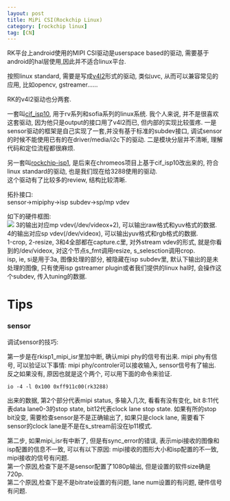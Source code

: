```yaml
---
layout: post
title: MiPi CSI(Rockchip Linux)
category: [rockchip linux]
tag: [CN]
---
```


RK平台上android使用的MIPI CSI驱动是userspace based的驱动, 需要基于android的hal层使用,因此并不适合linux平台.

按照linux standard, 需要是写成[v4l2](https://www.linuxtv.org/downloads/v4l-dvb-apis-new/uapi/v4l/common.html)形式的驱动, 类似uvc, 从而可以兼容常见的应用, 比如opencv, gstreamer......  

RK的v4l2驱动也分两套.

一套叫[cif_isp10](https://github.com/rockchip-linux/kernel/tree/release-4.4/drivers/media/platform/rk-isp10), 用于rv系列和sofia系列的linux系统. 我个人来说, 并不是很喜欢这套驱动, 因为他只是output的接口用了v4l2而已, 但内部的实现比较蛋疼. 一是sensor驱动的框架是自己实现了一套,并没有基于标准的subdev接口, 调试sensor的时候不能使用已有的在driver/media/i2c下的驱动. 二是模块分层并不清晰, 理解代码和定位流程都很麻烦.

另一套叫[rockchip-isp1](https://chromium-review.googlesource.com/c/455596), 是后来在chromeos项目上基于cif_isp10改出来的, 符合linux standard的驱动, 也是我们现在给3288使用的驱动.  
这个驱动有了比较多的review, 结构比较清晰.

拓扑接口:  
sensor->mipiphy->isp subdev->sp/mp vdev

如下的硬件框图:  
![](https://github.com/wzyy2/wzyy2.github.io/raw/master/images/isp.jpeg)
3的输出对应mp vdev(/dev/videox+2), 可以输出raw格式和yuv格式的数据.  
4的输出对应sp vdev(/dev/videox), 可以输出yuv格式和rgb格式的数据.  
1-crop, 2-resize, 3和4全部都在capture.c里, 对外stream vdev的形式, 就是你看到的/dev/videox, 对这个节点s_fmt调用resize, s_selesction调用crop.  
isp, ie, si是用于3a, 图像处理的部分, 被隐藏在isp subdev里, 默认下输出的是未处理的图像, 只有使用isp gstreamer plugin或者我们提供的linux hal时, 会操作这个subdev, 传入tuning的数据.


# Tips

### sensor

调试sensor的技巧:

第一步是在rkisp1_mipi_isr里加中断, 确认mipi phy的信号有出来. mipi phy有信号, 可以验证以下事情: mipi phy/controler可以接收输入, sensor信号有了输出. 反之如果没有, 原因也就是这个两个, 可以用下面的命令来验证.

    io -4 -l 0x100 0xff911c00(rk3288)

出来的数据, 第2个部分代表mipi status, 多输入几次, 看看有没有变化, bit 8:11代表data lane0-3的stop state, bit12代表clock lane stop state.
如果有所的stop bit没变, 需要检查sensor是不是正确输出了, 如果只是clock lane, 需要看下sensor的clock lane是不是在s_stream前没在lp11模式.

第二步, 如果mipi_isr有中断了, 但是有sync_error的错误, 表示mipi接收的图像和isp配置的信息不一致, 可以有以下原因: mipi接收的图形大小和isp配置的不一致, mipi接收的信号有问题.  
第一个原因,检查下是不是sensor配置了1080p输出, 但是设置的软件size确是720p.  
第二个原因,检查下是不是bitrate设置的有问题, lane num设置的有问题, 硬件信号有问题.
